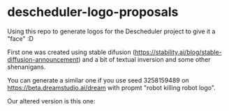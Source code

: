# descheduler-logo-proposals

Using this repo to generate logos for the Descheduler project to give it a "face" :D

First one was created using stable difusion (https://stability.ai/blog/stable-diffusion-announcement) and a bit of textual inversion and some other shenanigans.

You can generate a similar one if you use seed 3258159489 on https://beta.dreamstudio.ai/dream with propmt "robot killing robot logo".

Our altered version is this one:
